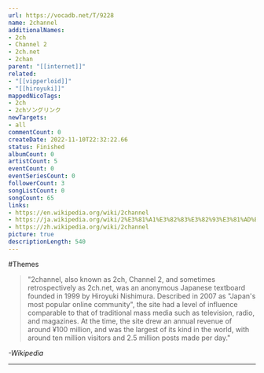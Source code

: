 ```yaml
---
url: https://vocadb.net/T/9228
name: 2channel
additionalNames: 
- 2ch
- Channel 2
- 2ch.net
- 2chan
parent: "[[internet]]"
related:
- "[[vipperloid]]"
- "[[hiroyuki]]"
mappedNicoTags:
- 2ch
- 2chソングリンク
newTargets:
- all
commentCount: 0
createDate: 2022-11-10T22:32:22.66
status: Finished
albumCount: 0
artistCount: 5
eventCount: 0
eventSeriesCount: 0
followerCount: 3
songListCount: 0
songCount: 65
links: 
- https://en.wikipedia.org/wiki/2channel
- https://ja.wikipedia.org/wiki/2%E3%81%A1%E3%82%83%E3%82%93%E3%81%AD%E3%82%8B
- https://zh.wikipedia.org/wiki/2channel
picture: true
descriptionLength: 540
---
```


#Themes

>"2channel, also known as 2ch, Channel 2, and sometimes retrospectively as 2ch.net, was an anonymous Japanese textboard founded in 1999 by Hiroyuki Nishimura.
Described in 2007 as "Japan's most popular online community", the site had a level of influence comparable to that of traditional mass media such as television, radio, and magazines.
At the time, the site drew an annual revenue of around ¥100 million, and was the largest of its kind in the world, with around ten million visitors and 2.5 million posts made per day."

*-Wikipedia*

---

